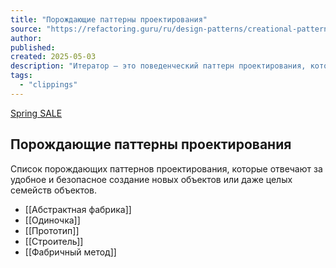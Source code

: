 ```yaml
---
title: "Порождающие паттерны проектирования"
source: "https://refactoring.guru/ru/design-patterns/creational-patterns"
author:
published:
created: 2025-05-03
description: "Итератор — это поведенческий паттерн проектирования, который даёт возможность последовательно обходить элементы составных объектов, не раскрывая их внутреннего представления."
tags:
  - "clippings"
---
```

[Spring SALE](https://refactoring.guru/ru/store)

## Порождающие паттерны проектирования

Список порождающих паттернов проектирования, которые отвечают за удобное и безопасное создание новых объектов или даже целых семейств объектов.

 - [[Абстрактная фабрика]]
 - [[Одиночка]]
 - [[Прототип]]
 - [[Строитель]]
 - [[Фабричный метод]]
